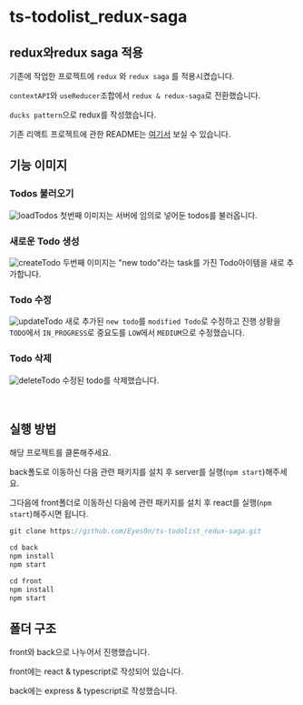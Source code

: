 # ts-todolist_redux-saga

## redux와redux saga 적용

기존에 작업한 프로젝트에 `redux` 와 `redux saga` 를 적용시켰습니다.

`contextAPI`와 `useReducer`조합에서 `redux & redux-saga`로 전환했습니다.

`ducks pattern`으로 redux를 작성했습니다.

기존 리액트 프로젝트에 관한 README는 [여기서](https://github.com/team2-freeOnBorading/modu-todo) 보실 수 있습니다.

## 기능 이미지

### Todos 불러오기
![loadTodos](https://user-images.githubusercontent.com/45257139/131695318-a34eb778-f0cc-4bc3-9db0-1a4b9ef7b91e.png)
첫번째 이미지는 서버에 임의로 넣어둔 todos를 불러옵니다.

### 새로운 Todo 생성
![createTodo](https://user-images.githubusercontent.com/45257139/131695931-076a58ac-ba4c-4362-9091-c115f9313da9.png)
두번째 이미지는 "new todo"라는 task를 가진 Todo아이템을 새로 추가합니다.

### Todo 수정
![updateTodo](https://user-images.githubusercontent.com/45257139/131696052-188993ab-33aa-41b7-a3b7-b02635f847f2.png)
새로 추가된 `new todo`를 `modified Todo`로 수정하고 
진행 상황을 `TODO`에서 `IN_PROGRESS`로 중요도를 `LOW`에서 `MEDIUM`으로 수정했습니다.

### Todo 삭제
![deleteTodo](https://user-images.githubusercontent.com/45257139/131696121-52bda121-9424-4627-afbb-b41d702cca0c.png)
수정된 todo를 삭제했습니다.

<br/>

## 실행 방법

해당 프로젝트를 클론해주세요.

back폴도로 이동하신 다음 관련 패키지를 설치 후 server를 실행(`npm start`)해주세요.

그다음에 front폴더로 이동하신 다음에 관련 패키지를 설치 후 react를 실행(`npm start`)해주시면 됩니다.

```js
git clone https://github.com/Eyes0n/ts-todolist_redux-saga.git

cd back
npm install
npm start
```

```js
cd front
npm install
npm start
```

## 폴더 구조

front와 back으로 나누어서 진행했습니다.

front에는 react & typescript로 작성되어 있습니다.

back에는 express & typescript로 작성했습니다.
